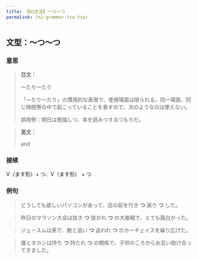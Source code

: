 ```yaml
---
title: 【N1文法】〜つ〜つ
permalink: /n1-grammar-tsu-tsu/
---
```


## 文型：〜つ〜つ

### 意思

> **日文：**
> 
> 〜たり〜たり
> 
> 「〜たり〜たり」の慣用的な表現で、使用場面は限られる。同一場面、同じ時間帯の中で起こっていることを表すので、次のようなのは使えない。
> 
> 誤用例：明日は勉強しつ、本を読みつするつもりだ。


> **英文：**
> 
> and


### 接续

V（ます形）+ つ、V（ます形） + つ

### 例句

> どうしても欲しいパソコンがあって、店の前を行き **つ** 戻り **つ** した。

> 昨日のマラソン大会は抜き **つ** 抜かれ **つ** の大接戦で、とても面白かった。

> ジェースムは車で、敵と追い **つ** 追われ **つ** のカーチェイスを繰り広げた。

> 僕とタカシは持ち **つ** 持たれ **つ** の関係で、子供のころからお互い助け合ってきました。


